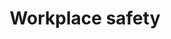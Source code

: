 ---
banner:
  content: 'You can set this component to ''display: true'' to show a banner at the
    top of the page.'
  display: false
  heading: This is a place to place urgent information
layout: category
name: workplace-safety
owner: CDC
questions:
- do-i-need-to-cancel-if-there-are-confirmed-covid19-cases
title: Workplace safety
---